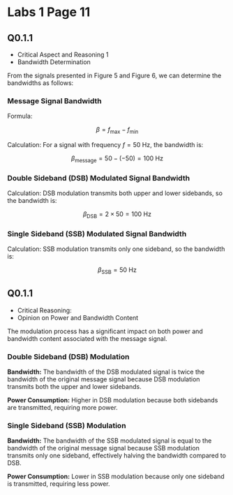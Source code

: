 # Labs 1 Page 11

## Q0.1.1
- Critical Aspect and Reasoning 1
- Bandwidth Determination

From the signals presented in Figure 5 and Figure 6, we can determine the bandwidths as follows:

### Message Signal Bandwidth

Formula: 

$$
\beta = f_{\text{max}} - f_{\text{min}}
$$

Calculation: For a signal with frequency $f = 50$ Hz, the bandwidth is: 

$$
\beta_{\text{message}} = 50 - (-50) = 100 \text{ Hz}
$$

### Double Sideband (DSB) Modulated Signal Bandwidth

Calculation: DSB modulation transmits both upper and lower sidebands, so the bandwidth is: 

$$
\beta_{\text{DSB}} = 2 \times 50 = 100 \text{ Hz}
$$

### Single Sideband (SSB) Modulated Signal Bandwidth

Calculation: SSB modulation transmits only one sideband, so the bandwidth is: 

$$
\beta_{\text{SSB}} = 50 \text{ Hz}
$$

## Q0.1.1
- Critical Reasoning:
- Opinion on Power and Bandwidth Content

The modulation process has a significant impact on both power and bandwidth content associated with the message signal.

### Double Sideband (DSB) Modulation

**Bandwidth:** The bandwidth of the DSB modulated signal is twice the bandwidth of the original message signal because DSB modulation transmits both the upper and lower sidebands.

**Power Consumption:** Higher in DSB modulation because both sidebands are transmitted, requiring more power.

### Single Sideband (SSB) Modulation

**Bandwidth:** The bandwidth of the SSB modulated signal is equal to the bandwidth of the original message signal because SSB modulation transmits only one sideband, effectively halving the bandwidth compared to DSB.

**Power Consumption:** Lower in SSB modulation because only one sideband is transmitted, requiring less power.
